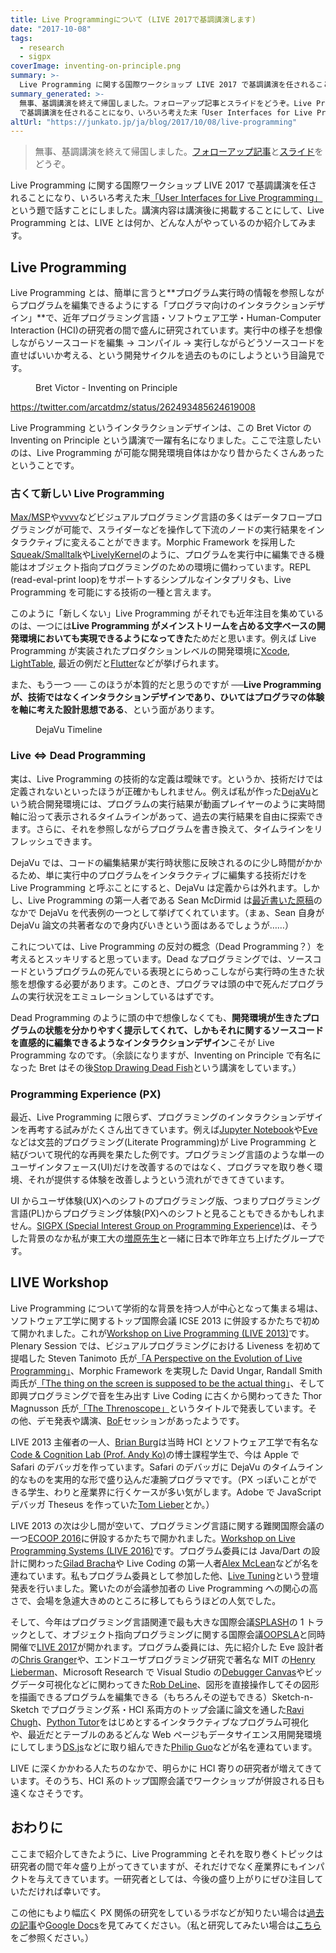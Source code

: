 ```yaml
---
title: Live Programmingについて (LIVE 2017で基調講演します)
date: "2017-10-08"
tags:
  - research
  - sigpx
coverImage: inventing-on-principle.png
summary: >-
  Live Programming に関する国際ワークショップ LIVE 2017 で基調講演を任されることになり、いろいろ考えた末「User Interfaces for Live Programming」という題で話すことにしました。講演内容は講演後に掲載することにして、Live Programming とは、LIVE とは何か、どんな人がやっているのか紹介してみます。フォローアップ記事とスライドへのリンクもあります。
summary_generated: >-
  無事、基調講演を終えて帰国しました。フォローアップ記事とスライドをどうぞ。Live Programming に関する国際ワークショップ LIVE 2017
  で基調講演を任されることになり、いろいろ考えた末「User Interfaces for Live Programmi...
altUrl: "https://junkato.jp/ja/blog/2017/10/08/live-programming"
---
```


> 無事、基調講演を終えて帰国しました。[フォローアップ記事](https://junkato.jp/ja/live-programming/)と[スライド](https://junkato.jp/publications/live2017-kato-keynote-slides.pdf)をどうぞ。

Live Programming に関する国際ワークショップ LIVE 2017 で基調講演を任されることになり、いろいろ考えた末[「User Interfaces for Live Programming」](https://2017.splashcon.org/event/live-2017-keynote-a)という題で話すことにしました。講演内容は講演後に掲載することにして、Live Programming とは、LIVE とは何か、どんな人がやっているのか紹介してみます。

## Live Programming

Live Programming とは、簡単に言うと**プログラム実行時の情報を参照しながらプログラムを編集できるようにする「プログラマ向けのインタラクションデザイン」**で、近年プログラミング言語・ソフトウェア工学・Human-Computer Interaction (HCI)の研究者の間で盛んに研究されています。実行中の様子を想像しながらソースコードを編集 → コンパイル → 実行しながらどうソースコードを直せばいいか考える、という開発サイクルを過去のものにしようという目論見です。

<figure>
  <a href="https://vimeo.com/36579366"><img src="/images/inventing-on-principle.png" alt="" /></a>
  <figcaption>Bret Victor - Inventing on Principle</figcaption>
</figure>

https://twitter.com/arcatdmz/status/262493485624619008

Live Programming というインタラクションデザインは、この Bret Victor の Inventing on Principle という講演で一躍有名になりました。ここで注意したいのは、Live Programming が可能な開発環境自体はかなり昔からたくさんあったということです。

### 古くて新しい Live Programming

[Max/MSP](https://cycling74.com/products/max/)や[vvvv](https://vvvv.org/)などビジュアルプログラミング言語の多くはデータフロープログラミングが可能で、スライダーなどを操作して下流のノードの実行結果をインタラクティブに変えることができます。Morphic Framework を採用した[Squeak/Smalltalk](http://squeak.org/)や[LivelyKernel](https://www.lively-kernel.org/)のように、プログラムを実行中に編集できる機能はオブジェクト指向プログラミングのための環境に備わっています。REPL (read-eval-print loop)をサポートするシンプルなインタプリタも、Live Programming を可能にする技術の一種と言えます。

このように「新しくない」Live Programming がそれでも近年注目を集めているのは、一つには**Live Programming がメインストリームを占める文字ベースの開発環境においても実現できるようになってきた**ためだと思います。例えば Live Programming が実装されたプロダクションレベルの開発環境に[Xcode](https://www.macstories.net/mac/xcode-6-live-rendering-visual-view-debugging-and-swift/), [LightTable](https://www.youtube.com/watch?v=H58-n7uldoU), 最近の例だと[Flutter](https://flutter.io/)などが挙げられます。

また、もう一つ ── このほうが本質的だと思うのですが ──**Live Programming が、技術ではなくインタラクションデザインであり、ひいてはプログラマの体験を軸に考えた設計思想である**、という面があります。

<figure>
  <a href="https://junkato.jp/ja/dejavu/"><img src="/images/fig6-timeline-1024x332.png" alt="" /></a>
  <figcaption>DejaVu Timeline</figcaption>
</figure>

### Live ⇔ Dead Programming

実は、Live Programming の技術的な定義は曖昧です。というか、技術だけでは定義されないといったほうが正確かもしれません。例えば私が作った[DejaVu](https://junkato.jp/ja/dejavu/)という統合開発環境には、プログラムの実行結果が動画プレイヤーのように実時間軸に沿って表示されるタイムラインがあって、過去の実行結果を自由に探索できます。さらに、それを参照しながらプログラムを書き換えて、タイムラインをリフレッシュできます。

DejaVu では、コードの編集結果が実行時状態に反映されるのに少し時間がかかるため、単に実行中のプログラムをインタラクティブに編集する技術だけを Live Programming と呼ぶことにすると、DejaVu は定義からは外れます。しかし、Live Programming の第一人者である Sean McDirmid は[最近書いた原稿](https://2017.splashcon.org/track/live-2017#A-Brief-Intro-to-Live-Programming)のなかで DejaVu を代表例の一つとして挙げてくれています。（まぁ、Sean 自身が DejaVu 論文の共著者なので身内びいきという面はあるでしょうが……）

これについては、Live Programming の反対の概念（Dead Programming？）を考えるとスッキリすると思っています。Dead なプログラミングでは、ソースコードというプログラムの死んでいる表現とにらめっこしながら実行時の生きた状態を想像する必要があります。このとき、プログラマは頭の中で死んだプログラムの実行状況をエミュレーションしているはずです。

Dead Programming のように頭の中で想像しなくても、**開発環境が生きたプログラムの状態を分かりやすく提示してくれて、しかもそれに関するソースコードを直感的に編集できるようなインタラクションデザイン**こそが Live Programming なのです。（余談になりますが、Inventing on Principle で有名になった Bret はその後[Stop Drawing Dead Fish](https://vimeo.com/64895205)という講演をしています。）

### Programming Experience (PX)

最近、Live Programming に限らず、プログラミングのインタラクションデザインを再考する試みがたくさん出てきています。例えば[Jupyter Notebook](http://jupyter.org)や[Eve](http://witheve.com/)などは文芸的プログラミング(Literate Programming)が Live Programming と結びついて現代的な再興を果たした例です。プログラミング言語のような単一のユーザインタフェース(UI)だけを改善するのではなく、プログラマを取り巻く環境、それが提供する体験を改善しようという流れができてきています。

UI からユーザ体験(UX)へのシフトのプログラミング版、つまりプログラミング言語(PL)からプログラミング体験(PX)へのシフトと見ることもできるかもしれません。[SIGPX (Special Interest Group on Programming Experience)](https://sigpx.org/)は、そうした背景のなか私が東工大の[増原先生](http://prg.is.titech.ac.jp/ja/)と一緒に日本で昨年立ち上げたグループです。

## LIVE Workshop

Live Programming について学術的な背景を持つ人が中心となって集まる場は、ソフトウェア工学に関するトップ国際会議 ICSE 2013 に併設するかたちで初めて開かれました。これが[Workshop on Live Programming (LIVE 2013)](http://liveprogramming.github.io/2013/about.html)です。Plenary Session では、ビジュアルプログラミングにおける Liveness を初めて提唱した Steven Tanimoto 氏が[「A Perspective on the Evolution of Live Programming」](http://liveprogramming.github.io/2013/papers/liveness.pdf)、Morphic Framework を実現した David Ungar, Randall Smith 両氏が[「The thing on the screen is supposed to be the actual thing」](http://davidungar.net/Live2013/Live_2013.html)、そして即興プログラミングで音を生み出す Live Coding に古くから関わってきた Thor Magnusson 氏が[「The Threnoscope」](http://liveprogramming.github.io/2013/papers/thor.pdf)というタイトルで発表しています。その他、デモ発表や講演、[BoF](https://en.wikipedia.org/wiki/Birds_of_a_feather_%28computing%29)セッションがあったようです。

LIVE 2013 主催者の一人、[Brian Burg](http://brrian.org/)は当時 HCI とソフトウェア工学で有名な[Code & Cognition Lab (Prof. Andy Ko)](http://faculty.washington.edu/ajko/)の博士課程学生で、今は Apple で Safari のデバッガを作っています。Safari のデバッガに DejaVu のタイムライン的なものを実用的な形で盛り込んだ凄腕プログラマです。（PX っぽいことができる学生、わりと産業界に行くケースが多い気がします。Adobe で JavaScript デバッガ Theseus を作っていた[Tom Lieber](http://alltom.com/)とか。）

LIVE 2013 の次は少し間が空いて、プログラミング言語に関する難関国際会議の一つ[ECOOP 2016](https://2016.ecoop.org/)に併設するかたちで開かれました。[Workshop on Live Programming Systems (LIVE 2016)](https://2016.ecoop.org/track/LIVE-2016)です。プログラム委員には Java/Dart の設計に関わった[Gilad Bracha](http://bracha.org/Site/Home.html)や Live Coding の第一人者[Alex McLean](http://slab.org/)などが名を連ねています。私もプログラム委員として参加した他、[Live Tuning](https://junkato.jp/live-tuning)という登壇発表を行いました。驚いたのが会議参加者の Live Programming への関心の高さで、会場を急遽大きめのところに移してもらうほどの人気でした。

そして、今年はプログラミング言語関連で最も大きな国際会議[SPLASH](https://2017.splashcon.org/home)の 1 トラックとして、オブジェクト指向プログラミングに関する国際会議[OOPSLA](https://2017.splashcon.org/track/splash-2017-OOPSLA)と同時開催で[LIVE 2017](https://2017.splashcon.org/track/live-2017#program)が開かれます。プログラム委員には、先に紹介した Eve 設計者の[Chris Granger](http://www.chris-granger.com/)や、エンドユーザプログラミング研究で著名な MIT の[Henry Lieberman](http://web.media.mit.edu/~lieber/)、Microsoft Research で Visual Studio の[Debugger Canvas](https://marketplace.visualstudio.com/items?itemName=DebuggerCanvasTeam.DebuggerCanvas)やビッグデータ可視化などに関わってきた[Rob DeLine](https://www.microsoft.com/en-us/research/people/rdeline/)、図形を直接操作してその図形を描画できるプログラムを編集できる（もちろんその逆もできる）Sketch-n-Sketch でプログラミング系・HCI 系両方のトップ会議に論文を通した[Ravi Chugh](http://people.cs.uchicago.edu/~rchugh/)、[Python Tutor](http://pythontutor.com)をはじめとするインタラクティブなプログラム可視化や、最近だとテーブルのあるどんな Web ページもデータサイエンス用開発環境にしてしまう[DS.js](http://pgbovine.net/dsjs-paper.htm)などに取り組んできた[Philip Guo](http://pgbovine.net)などが名を連ねています。

LIVE に深くかかわる人たちのなかで、明らかに HCI 寄りの研究者が増えてきています。そのうち、HCI 系のトップ国際会議でワークショップが併設される日も遠くなさそうです。

## おわりに

ここまで紹介してきたように、Live Programming とそれを取り巻くトピックは研究者の間で年々盛り上がってきていますが、それだけでなく産業界にもインパクトを与えてきています。一研究者としては、今後の盛り上がりにぜひ注目していただければ幸いです。

この他にもより幅広く PX 関係の研究をしているラボなどが知りたい場合は[過去の記事](/ja/posts/2013-09-27-devenv-research-labs)や[Google Docs](https://docs.google.com/document/d/176yfANBFr0txgYJSROFPEdGkPwXhicrP9YZu_bJlgyg/edit)を見てみてください。（私と研究してみたい場合は[こちら](https://junkato.jp/ja/collaborations/)をご参照ください。）
